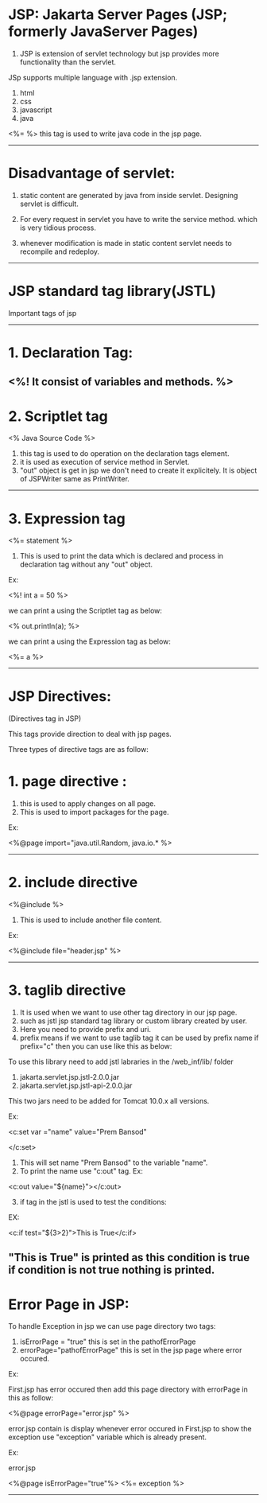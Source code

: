 # JSP: Jakarta Server Pages (JSP; formerly JavaServer Pages) 

1. JSP is extension of servlet technology but jsp provides more functionality than the servlet.

JSp supports multiple language with .jsp extension.

1. html
2. css
3. javascript
4. java

<%= %> this tag is used to write java code in the jsp page.

----------------------------------------------------------------------------------------------------------------

# Disadvantage of servlet:

1. static content are generated by java from inside servlet.
Designing servlet is difficult.

2. For every request in servlet you have to write the service method. which is very tidious process.
3. whenever modification is made in static content servlet needs to recompile and redeploy.

----------------------------------------------------------------------------------------------------------------

# JSP standard tag library(JSTL)

Important tags of jsp

----------------------------------------------------------------------------------------------------------------
# 1. Declaration Tag:

<%! 
	It consist of variables and methods.
%>
----------------------------------------------------------------------------------------------------------------
# 2. Scriptlet tag

<% 
	Java Source Code
%> 

1. this tag is used to do operation on the declaration tags element.
2. it is used as execution of service method in Servlet.
3. "out" object is get in jsp we don't need to create it explicitely. It is object of JSPWriter same as PrintWriter.

----------------------------------------------------------------------------------------------------------------

# 3. Expression tag

<%= 
	statement
%>

1. This is used to print the data which is declared and process in declaration tag without any "out" object.

Ex:

<%!
	int a = 50
%>

we can print a using the Scriptlet tag as below:

<% out.println(a); %>

we can print a using the Expression tag as below:

<%= a %>

----------------------------------------------------------------------------------------------------------------
# JSP Directives:

(Directives tag in JSP)

This tags provide direction to deal with jsp pages.

Three types of directive tags are as follow:

# 1. page directive : 

1. this is used to apply changes on all page.
2. This is used to import packages for the page.

Ex:

<%@page import="java.util.Random, java.io.* %>

----------------------------------------------------------------------------------------------------------------

# 2. include directive

<%@include %>

1. This is used to include another file content.

Ex:

<%@include file="header.jsp" %>

----------------------------------------------------------------------------------------------------------------

# 3. taglib directive


1. It is used when we want to use other tag directory in our jsp page.
2. such as jstl jsp standard tag library or custom library created by user.
3. Here you need to provide prefix and uri.
4. prefix means if we want to use taglib tag it can be used by prefix name if prefix="c" then you can use like this as below:


To use this library need to add jstl labraries in the /web_inf/lib/ folder

1. jakarta.servlet.jsp.jstl-2.0.0.jar
2. jakarta.servlet.jsp.jstl-api-2.0.0.jar

This two jars need to be added for Tomcat 10.0.x all versions.

Ex:

<c:set
	var ="name" value="Prem Bansod"
>
</c:set>

1. This will set name "Prem Bansod" to the variable "name".
2. To print the name use "c:out" tag.
Ex:

<c:out value="${name}"></c:out>

3. if tag in the jstl is used to test the conditions:

EX:

<c:if test="${3>2}">This is True</c:if>


"This is True" is printed as this condition is true if condition is not true nothing is printed.
----------------------------------------------------------------------------------------------------------------
# Error Page in JSP:

To handle Exception in jsp we can use page directory two tags:
1. isErrorPage = "true" this is set in the pathofErrorPage 
2. errorPage="pathofErrorPage" this is set in the jsp page where error occured.

Ex:

First.jsp has error occured then add this page directory with errorPage in this as follow:

<%@page errorPage="error.jsp" %>

error.jsp contain is display whenever error occured in First.jsp to show the exception use "exception" variable which is already present.

Ex:

error.jsp

<%@page isErrorPage="true"%>
<%= exception %>


----------------------------------------------------------------------------------------------------------------
